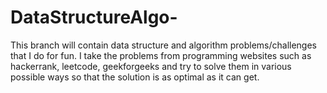 # DataStructureAlgo-
This branch will contain data structure and algorithm problems/challenges that I do for fun. I take the problems from programming websites such as hackerrank, leetcode, geekforgeeks and try to solve them in various possible ways so that the solution is as optimal as it can get.
